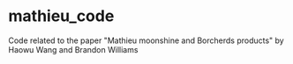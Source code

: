 # mathieu_code
Code related to the paper "Mathieu moonshine and Borcherds products" by Haowu Wang and Brandon Williams
